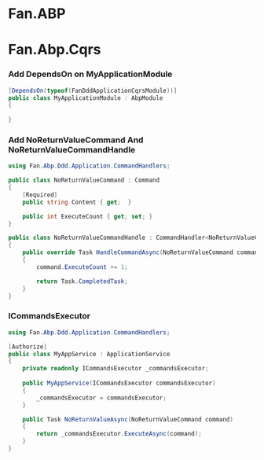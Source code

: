 # Fan.ABP

# Fan.Abp.Cqrs
### Add **DependsOn** on **MyApplicationModule**
````csharp
[DependsOn(typeof(FanDddApplicationCqrsModule))]
public class MyApplicationModule : AbpModule
{
       
}
````
### Add **NoReturnValueCommand** And **NoReturnValueCommandHandle**
````csharp
using Fan.Abp.Ddd.Application.CommandHandlers;

public class NoReturnValueCommand : Command
{
    [Required]
    public string Content { get;  }

    public int ExecuteCount { get; set; }
}

public class NoReturnValueCommandHandle : CommandHandler<NoReturnValueCommand>
{
    public override Task HandleCommandAsync(NoReturnValueCommand command, CancellationToken cancellationToken)
    {
        command.ExecuteCount += 1;

        return Task.CompletedTask;
    }
}

````


###  ICommandsExecutor

````csharp
using Fan.Abp.Ddd.Application.CommandHandlers;

[Authorize]
public class MyAppService : ApplicationService
{
    private readonly ICommandsExecutor _commandsExecutor;
    
    public MyAppService(ICommandsExecutor commandsExecutor)
    {
        _commandsExecutor = commandsExecutor;
    }

    public Task NoReturnValueAsync(NoReturnValueCommand command)
    {
        return _commandsExecutor.ExecuteAsync(command);
    }
}

````
